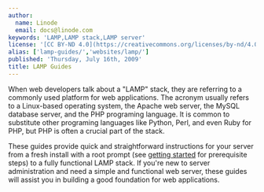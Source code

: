 ```yaml
---
author:
  name: Linode
  email: docs@linode.com
keywords: 'LAMP,LAMP stack,LAMP server'
license: '[CC BY-ND 4.0](https://creativecommons.org/licenses/by-nd/4.0)'
alias: ['lamp-guides/','websites/lamp/']
published: 'Thursday, July 16th, 2009'
title: LAMP Guides
---
```


When web developers talk about a "LAMP" stack, they are referring to a commonly used platform for web applications. The acronym usually refers to a Linux-based operating system, the Apache web server, the MySQL database server, and the PHP programing language. It is common to substitute other programing languages like Python, Perl, and even Ruby for PHP, but PHP is often a crucial part of the stack.

These guides provide quick and straightforward instructions for your server from a fresh install with a root prompt (see [getting started](/docs/getting-started/) for prerequisite steps) to a fully functional LAMP stack. If you're new to server administration and need a simple and functional web server, these guides will assist you in building a good foundation for web applications.
